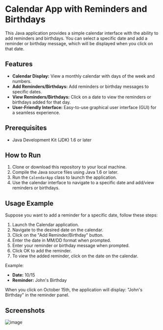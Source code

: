 # Calendar App with Reminders and Birthdays

This Java application provides a simple calendar interface with the ability to add reminders and birthdays. You can select a specific date and add a reminder or birthday message, which will be displayed when you click on that date.

## Features

- **Calendar Display:** View a monthly calendar with days of the week and numbers.
- **Add Reminders/Birthdays:** Add reminders or birthday messages to specific dates.
- **View Reminders/Birthdays:** Click on a date to view the reminders or birthdays added for that day.
- **User-Friendly Interface:** Easy-to-use graphical user interface (GUI) for a seamless experience.

## Prerequisites

- Java Development Kit (JDK) 1.6 or later

## How to Run

1. Clone or download this repository to your local machine.
2. Compile the Java source files using Java 1.6 or later.
3. Run the `CalendarApp` class to launch the application.
4. Use the calendar interface to navigate to a specific date and add/view reminders or birthdays.

## Usage Example

Suppose you want to add a reminder for a specific date, follow these steps:

1. Launch the Calendar application.
2. Navigate to the desired date on the calendar.
3. Click on the "Add Reminder/Birthday" button.
4. Enter the date in MM/DD format when prompted.
5. Enter your reminder or birthday message when prompted.
6. Click OK to add the reminder.
7. To view the added reminder, click on the date on the calendar.

Example:

- **Date:** 10/15
- **Reminder:** John's Birthday

When you click on October 15th, the application will display: "John's Birthday" in the reminder panel.

## Screenshots
![image](https://github.com/irfan38431/Calendar_java/assets/77377738/adf63da6-f199-44b7-add3-e8796a10fb2a)

